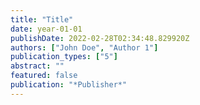 ```yaml
---
title: "Title"
date: year-01-01
publishDate: 2022-02-28T02:34:48.829920Z
authors: ["John Doe", "Author 1"]
publication_types: ["5"]
abstract: ""
featured: false
publication: "*Publisher*"
---
```



